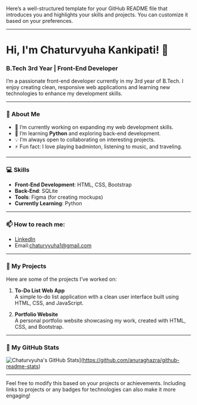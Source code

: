 Here’s a well-structured template for your GitHub README file that introduces you and highlights your skills and projects. You can customize it based on your preferences.

---

# Hi, I'm Chaturvyuha Kankipati! 👋

### B.Tech 3rd Year | Front-End Developer

I’m a passionate front-end developer currently in my 3rd year of B.Tech. I enjoy creating clean, responsive web applications and learning new technologies to enhance my development skills.

---

### 🚀 About Me

- 🔭 I’m currently working on expanding my web development skills.
- 🌱 I’m learning **Python** and exploring back-end development.
- 💡 I’m always open to collaborating on interesting projects.
- ⚡ Fun fact: I love playing badminton, listening to music, and traveling.

---

### 💻 Skills

- **Front-End Development**: HTML, CSS, Bootstrap  
- **Back-End**: SQLite  
- **Tools**: Figma (for creating mockups)  
- **Currently Learning**: Python

---

### 📫 How to reach me:

- [LinkedIn](www.linkedin.com/in/chaturvyuha)
- Email:chaturvyuha1@gmail.com

---

### 🔧 My Projects

Here are some of the projects I’ve worked on:

1. **To-Do List Web App**  
   A simple to-do list application with a clean user interface built using HTML, CSS, and JavaScript.  

2. **Portfolio Website**  
   A personal portfolio website showcasing my work, created with HTML, CSS, and Bootstrap.

---

### 🌱 My GitHub Stats

![Chaturvyuha's GitHub Stats](https://github-readme-stats.vercel.app/api?username=chaturvyuha)](https://github.com/anuraghazra/github-readme-stats)

---

Feel free to modify this based on your projects or achievements. Including links to projects or any badges for technologies can also make it more engaging!
